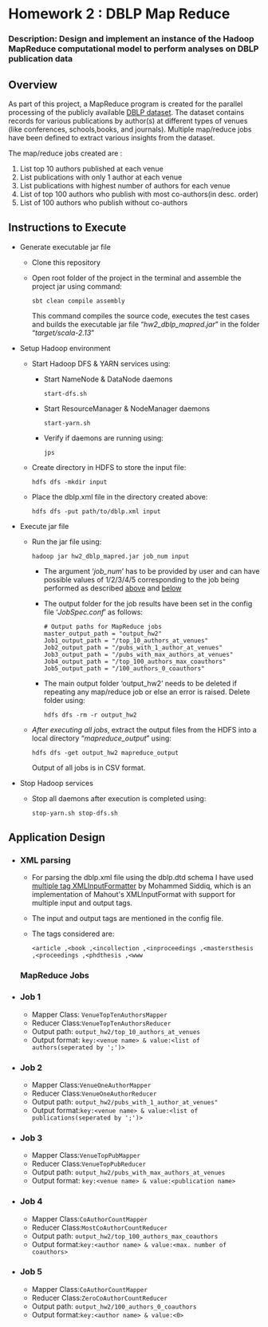 # Homework 2 : DBLP Map Reduce

### Description: Design and implement an instance of the Hadoop MapReduce computational model to perform analyses on DBLP publication data

## Overview

As part of this project, a MapReduce program is created for the parallel processing of the publicly available [DBLP dataset](https://dblp.uni-trier.de/xml/). The dataset contains records for various publications by author(s) at different types of venues (like conferences, schools,books, and journals). Multiple map/reduce jobs have been defined to extract various insights from the dataset. 

The map/reduce jobs created are :

1. List top 10 authors published at each venue
2. List publications with only 1 author at each venue
3. List publications with highest number of authors for each venue
4. List of top 100 authors who publish with most co-authors(in desc. order)
5. List of 100 authors who publish without co-authors



## Instructions to Execute

- Generate executable jar file

  - Clone this repository

  - Open root folder of the project in the terminal and assemble the project jar using command:

    `sbt clean compile assembly`

    This command compiles the source code, executes the test cases and builds the executable jar file “*hw2_dblp_mapred.jar*” in the folder “*target/scala-2.13*”

- Setup Hadoop environment

  - Start Hadoop DFS & YARN services using:

    - Start NameNode & DataNode daemons

      `start-dfs.sh`

    - Start ResourceManager & NodeManager daemons

      `start-yarn.sh`

    - Verify if daemons are running using:

      `jps`

  - Create directory in HDFS to store the input file:

    `hdfs dfs -mkdir input`

  - Place the dblp.xml file in the directory created above:

    `hdfs dfs -put path/to/dblp.xml input`

- Execute jar file

  - Run the jar file using:

    `hadoop jar hw2_dblp_mapred.jar job_num input`

    - The argument ‘*job_num*’ has to be provided by user and can have possible values of 1/2/3/4/5 corresponding to the job being performed as described [above]() and [below]()

    - The output folder for the job results have been set in the config file ‘*JobSpec.conf*’ as follows:

      ```
      # Output paths for MapReduce jobs
      master_output_path = "output_hw2"
      Job1_output_path = "/top_10_authors_at_venues"
      Job2_output_path = "/pubs_with_1_author_at_venues"
      Job3_output_path = "/pubs_with_max_authors_at_venues"
      Job4_output_path = "/top_100_authors_max_coauthors"
      Job5_output_path = "/100_authors_0_coauthors"
      ```

    - The main output folder ‘output_hw2’ needs to be deleted if repeating any map/reduce job or else an error is raised. Delete folder using:

      `hdfs dfs -rm -r output_hw2`

  - *After executing all jobs*, extract the output files from the HDFS into a local directory “*mapreduce_output*” using:

    `hdfs dfs -get output_hw2 mapreduce_output`

    Output of all jobs is in CSV format.

- Stop Hadoop services

  - Stop all daemons after execution is completed using:

    `stop-yarn.sh
    stop-dfs.sh`

## Application Design

- ### XML parsing

  - For parsing the dblp.xml file using the dblp.dtd schema I have used [multiple tag XMLInputFormatter](https://github.com/Mohammed-siddiq/hadoop-XMLInputFormatWithMultipleTags) by Mohammed Siddiq, which is an implementation of Mahout's XMLInputFormat with support for multiple input and output tags. 

  - The input and output tags are mentioned in the config file.

  - The tags considered are:

    `<article ,<book ,<incollection ,<inproceedings ,<mastersthesis ,<proceedings ,<phdthesis ,<www `

  ### MapReduce Jobs

- ### Job 1

  - Mapper Class: `VenueTopTenAuthorsMapper`
  - Reducer Class:`VenueTopTenAuthorsReducer`
  - Output path: `output_hw2/top_10_authors_at_venues`
  - Output format: `key:<venue name> & value:<list of authors(seperated by ';')>`

- ### Job 2

  - Mapper Class:`VenueOneAuthorMapper`
  - Reducer Class:`VenueOneAuthorReducer`
  - Output path: `output_hw2/pubs_with_1_author_at_venues"`
  - Output format:`key:<venue name> & value:<list of publications(seperated by ';')>` 

- ### Job 3

  - Mapper Class:`VenueTopPubMapper`
  - Reducer Class:`VenueTopPubReducer`
  - Output path: `output_hw2/pubs_with_max_authors_at_venues`
  - Output format: `key:<venue name> & value:<publication name>`

- ### Job 4

  - Mapper Class:`CoAuthorCountMapper`
  - Reducer Class:`MostCoAuthorCountReducer`
  - Output path: `output_hw2/top_100_authors_max_coauthors`
  - Output format:`key:<author name> & value:<max. number of coauthors>` 

- ### Job 5

  - Mapper Class:`CoAuthorCountMapper`
  - Reducer Class:`ZeroCoAuthorCountReducer`
  - Output path: `output_hw2/100_authors_0_coauthors`
  - Output format:`key:<author name> & value:<0>` 